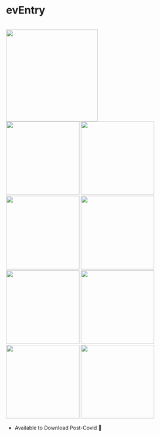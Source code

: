 # evEntry

<br><img width="250" src="https://github.com/SiddhantL/evEntry/blob/master/evEntry-Demo.gif"/><br>
<img width="200" src="https://github.com/SiddhantL/evEntry/blob/master/Images/InShot_20220117_142900282%5B1%5D.jpg"/>
<img width="200" src="https://github.com/SiddhantL/evEntry/blob/master/Images/InShot_20220117_142947221[1].jpg"/>
<img width="200" src="https://github.com/SiddhantL/evEntry/blob/master/Images/InShot_20220117_143023041[1].jpg"/>
<img width="200" src="https://github.com/SiddhantL/evEntry/blob/master/Images/InShot_20220117_143049773[1].jpg"/>
<img width="200" src="https://github.com/SiddhantL/evEntry/blob/master/Images/InShot_20220117_143119751[1].jpg"/>
<img width="200" src="https://github.com/SiddhantL/evEntry/blob/master/Images/InShot_20220117_143145685[1].jpg"/>
<img width="200" src="https://github.com/SiddhantL/evEntry/blob/master/Images/InShot_20220117_143206987[1].jpg"/>
<img width="200" src="https://github.com/SiddhantL/evEntry/blob/master/Images/InShot_20220117_143233280[1].jpg"/> <br>

- Available to Download Post-Covid 🤞

